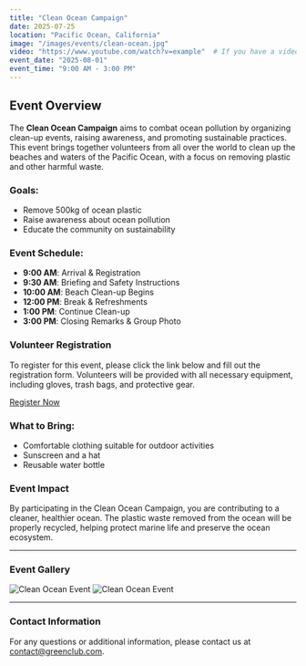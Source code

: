 ```yaml
---
title: "Clean Ocean Campaign"
date: 2025-07-25
location: "Pacific Ocean, California"
image: "/images/events/clean-ocean.jpg"
video: "https://www.youtube.com/watch?v=example"  # If you have a video
event_date: "2025-08-01"
event_time: "9:00 AM - 3:00 PM"
---
```


## Event Overview

The **Clean Ocean Campaign** aims to combat ocean pollution by organizing clean-up events, raising awareness, and promoting sustainable practices. This event brings together volunteers from all over the world to clean up the beaches and waters of the Pacific Ocean, with a focus on removing plastic and other harmful waste.

### Goals:
- Remove 500kg of ocean plastic
- Raise awareness about ocean pollution
- Educate the community on sustainability

### Event Schedule:
- **9:00 AM**: Arrival & Registration
- **9:30 AM**: Briefing and Safety Instructions
- **10:00 AM**: Beach Clean-up Begins
- **12:00 PM**: Break & Refreshments
- **1:00 PM**: Continue Clean-up
- **3:00 PM**: Closing Remarks & Group Photo

### Volunteer Registration

To register for this event, please click the link below and fill out the registration form. Volunteers will be provided with all necessary equipment, including gloves, trash bags, and protective gear.

[Register Now](https://example.com/registration)

### What to Bring:
- Comfortable clothing suitable for outdoor activities
- Sunscreen and a hat
- Reusable water bottle

### Event Impact

By participating in the Clean Ocean Campaign, you are contributing to a cleaner, healthier ocean. The plastic waste removed from the ocean will be properly recycled, helping protect marine life and preserve the ocean ecosystem.

---

### Event Gallery
![Clean Ocean Event](../../static/images/events/clean-ocean-1.jpg)
![Clean Ocean Event](../../static/images/events/clean-ocean-2.jpg)

---

### Contact Information

For any questions or additional information, please contact us at [contact@greenclub.com](mailto:contact@greenclub.com).
